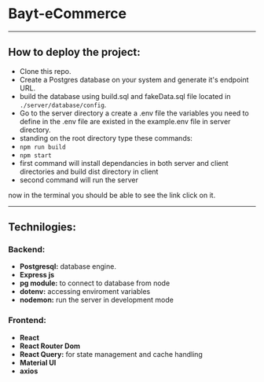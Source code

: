 # Bayt-eCommerce


---

## How to deploy the project:
* Clone this repo.
* Create a Postgres database on your system and generate it's endpoint URL.
* build the database using build.sql and fakeData.sql file located in `./server/database/config`.
* Go to the server directory a create a .env file the variables you need to define in the .env file are existed in the example.env file in server directory.
* standing on the root directory type these commands:
*  `npm run build`
* `npm start`
* first command will install dependancies in both server and client directories and build dist directory in client
* second command will run the server

now in the terminal you should be able to see the link click on it.




---

## Technilogies:

### Backend:
* **Postgresql:** database engine.
* **Express js**
* **pg module:** to connect to database from node
* **dotenv:** accessing enviroment variables
* **nodemon:** run the server in development mode

### Frontend:
* **React**
* **React Router Dom**
* **React Query:** for state management and cache handling
* **Material UI**
* **axios**







